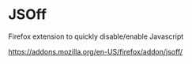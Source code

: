 # JSOff
Firefox extension to quickly disable/enable Javascript

https://addons.mozilla.org/en-US/firefox/addon/jsoff/
